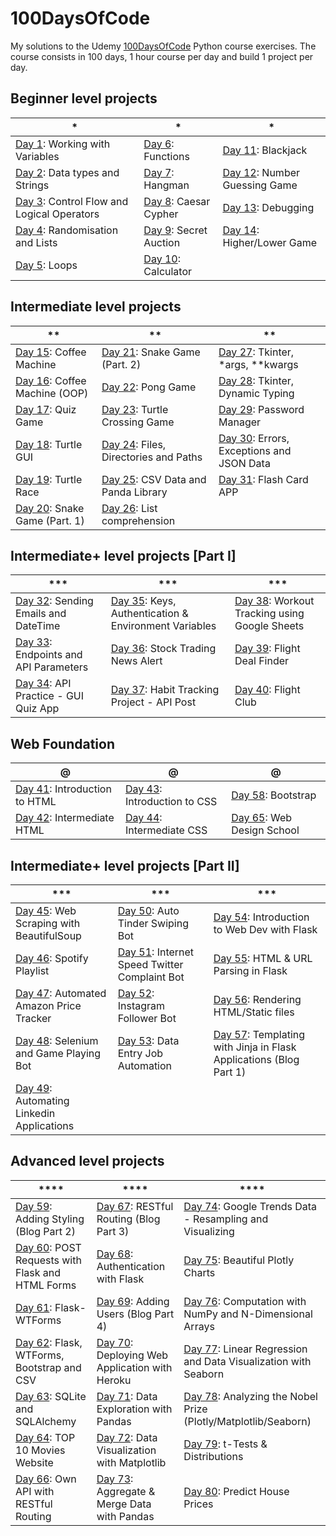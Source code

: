 # 100DaysOfCode

My solutions to the Udemy [100DaysOfCode](https://udemy.com/course/100-days-of-code) Python course exercises.
The course consists in 100 days, 1 hour course per day and build 1 project per day.

## Beginner level projects

| *                                                                                                           | *                                                                                       | *                                                                                               |
|-------------------------------------------------------------------------------------------------------------|-----------------------------------------------------------------------------------------|-------------------------------------------------------------------------------------------------|
| [Day 1](https://github.com/ypasquazzo/100DaysOfCode/tree/main/Day%201): Working with Variables              | [Day 6](https://github.com/ypasquazzo/100DaysOfCode/tree/main/Day%206): Functions       | [Day 11](https://github.com/ypasquazzo/100DaysOfCode/tree/main/Day%2011): Blackjack             |
| [Day 2](https://github.com/ypasquazzo/100DaysOfCode/tree/main/Day%202): Data types and Strings              | [Day 7](https://github.com/ypasquazzo/100DaysOfCode/tree/main/Day%207): Hangman         | [Day 12](https://github.com/ypasquazzo/100DaysOfCode/tree/main/Day%2012): Number Guessing Game  |
| [Day 3](https://github.com/ypasquazzo/100DaysOfCode/tree/main/Day%203): Control Flow and Logical Operators  | [Day 8](https://github.com/ypasquazzo/100DaysOfCode/tree/main/Day%208): Caesar Cypher   | [Day 13](https://github.com/ypasquazzo/100DaysOfCode/tree/main/Day%2013): Debugging             |
| [Day 4](https://github.com/ypasquazzo/100DaysOfCode/tree/main/Day%204): Randomisation and Lists             | [Day 9](https://github.com/ypasquazzo/100DaysOfCode/tree/main/Day%209): Secret Auction  | [Day 14](https://github.com/ypasquazzo/100DaysOfCode/tree/main/Day%2014): Higher/Lower Game     |
| [Day 5](https://github.com/ypasquazzo/100DaysOfCode/tree/main/Day%205): Loops                               | [Day 10](https://github.com/ypasquazzo/100DaysOfCode/tree/main/Day%2010): Calculator    |                                                                                                 |

## Intermediate level projects

| **                                                                                              | **                                                                                                     | **                                                                                                         |
|-------------------------------------------------------------------------------------------------|--------------------------------------------------------------------------------------------------------|------------------------------------------------------------------------------------------------------------|
| [Day 15](https://github.com/ypasquazzo/100DaysOfCode/tree/main/Day%2015): Coffee Machine        | [Day 21](https://github.com/ypasquazzo/100DaysOfCode/tree/main/Day%2021): Snake Game (Part. 2)         | [Day 27](https://github.com/ypasquazzo/100DaysOfCode/tree/main/Day%2027): Tkinter, *args, **kwargs         |
| [Day 16](https://github.com/ypasquazzo/100DaysOfCode/tree/main/Day%2016): Coffee Machine (OOP)  | [Day 22](https://github.com/ypasquazzo/100DaysOfCode/tree/main/Day%2022): Pong Game                    | [Day 28](https://github.com/ypasquazzo/100DaysOfCode/tree/main/Day%2028): Tkinter, Dynamic Typing          |
| [Day 17](https://github.com/ypasquazzo/100DaysOfCode/tree/main/Day%2017): Quiz Game             | [Day 23](https://github.com/ypasquazzo/100DaysOfCode/tree/main/Day%2023): Turtle Crossing Game         | [Day 29](https://github.com/ypasquazzo/100DaysOfCode/tree/main/Day%2029): Password Manager                 |
| [Day 18](https://github.com/ypasquazzo/100DaysOfCode/tree/main/Day%2018): Turtle GUI            | [Day 24](https://github.com/ypasquazzo/100DaysOfCode/tree/main/Day%2024): Files, Directories and Paths | [Day 30](https://github.com/ypasquazzo/100DaysOfCode/tree/main/Day%2030): Errors, Exceptions and JSON Data |
| [Day 19](https://github.com/ypasquazzo/100DaysOfCode/tree/main/Day%2019): Turtle Race           | [Day 25](https://github.com/ypasquazzo/100DaysOfCode/tree/main/Day%2025): CSV Data and Panda Library   | [Day 31](https://github.com/ypasquazzo/100DaysOfCode/tree/main/Day%2031): Flash Card APP                   |
| [Day 20](https://github.com/ypasquazzo/100DaysOfCode/tree/main/Day%2020): Snake Game (Part. 1)  | [Day 26](https://github.com/ypasquazzo/100DaysOfCode/tree/main/Day%2026): List comprehension           |                                                                                                            |

## Intermediate+ level projects [Part I]

| ***                                                                                                     | ***                                                                                                                    | ***                                                                                                            |
|---------------------------------------------------------------------------------------------------------|------------------------------------------------------------------------------------------------------------------------|----------------------------------------------------------------------------------------------------------------|
| [Day 32](https://github.com/ypasquazzo/100DaysOfCode/tree/main/Day%2032): Sending Emails and DateTime   | [Day 35](https://github.com/ypasquazzo/100DaysOfCode/tree/main/Day%2035): Keys, Authentication & Environment Variables | [Day 38](https://github.com/ypasquazzo/100DaysOfCode/tree/main/Day%2038): Workout Tracking using Google Sheets |
| [Day 33](https://github.com/ypasquazzo/100DaysOfCode/tree/main/Day%2033): Endpoints and API Parameters  | [Day 36](https://github.com/ypasquazzo/100DaysOfCode/tree/main/Day%2036): Stock Trading News Alert                     | [Day 39](https://github.com/ypasquazzo/100DaysOfCode/tree/main/Day%2039): Flight Deal Finder                   |
| [Day 34](https://github.com/ypasquazzo/100DaysOfCode/tree/main/Day%2034): API Practice - GUI Quiz App   | [Day 37](https://github.com/ypasquazzo/100DaysOfCode/tree/main/Day%2037): Habit Tracking Project - API Post            | [Day 40](https://github.com/ypasquazzo/100DaysOfCode/tree/main/Day%2040): Flight Club                          |

## Web Foundation

| @                                                                                               | @                                                                                              | @                                                                                           |
|-------------------------------------------------------------------------------------------------|------------------------------------------------------------------------------------------------|---------------------------------------------------------------------------------------------|
| [Day 41](https://github.com/ypasquazzo/100DaysOfCode/tree/main/Day%2041): Introduction to HTML  | [Day 43](https://github.com/ypasquazzo/100DaysOfCode/tree/main/Day%2043): Introduction to CSS  | [Day 58](https://github.com/ypasquazzo/100DaysOfCode/tree/main/Day%2058): Bootstrap         |
| [Day 42](https://github.com/ypasquazzo/100DaysOfCode/tree/main/Day%2042): Intermediate HTML     | [Day 44](https://github.com/ypasquazzo/100DaysOfCode/tree/main/Day%2044): Intermediate CSS     | [Day 65](https://github.com/ypasquazzo/100DaysOfCode/tree/main/Day%2065): Web Design School |

## Intermediate+ level projects [Part II]

| ***                                                                                                        | ***                                                                                                            | ***                                                                                                                                 |
|------------------------------------------------------------------------------------------------------------|----------------------------------------------------------------------------------------------------------------|-------------------------------------------------------------------------------------------------------------------------------------|
| [Day 45](https://github.com/ypasquazzo/100DaysOfCode/tree/main/Day%2045): Web Scraping with BeautifulSoup  | [Day 50](https://github.com/ypasquazzo/100DaysOfCode/tree/main/Day%2050): Auto Tinder Swiping Bot              | [Day 54](https://github.com/ypasquazzo/100DaysOfCode/tree/main/Day%2054): Introduction to Web Dev with Flask                        |
| [Day 46](https://github.com/ypasquazzo/100DaysOfCode/tree/main/Day%2046): Spotify Playlist                 | [Day 51](https://github.com/ypasquazzo/100DaysOfCode/tree/main/Day%2051): Internet Speed Twitter Complaint Bot | [Day 55](https://github.com/ypasquazzo/100DaysOfCode/tree/main/Day%2055): HTML & URL Parsing in Flask                               |
| [Day 47](https://github.com/ypasquazzo/100DaysOfCode/tree/main/Day%2047): Automated Amazon Price Tracker   | [Day 52](https://github.com/ypasquazzo/100DaysOfCode/tree/main/Day%2052): Instagram Follower Bot               | [Day 56](https://github.com/ypasquazzo/100DaysOfCode/tree/main/Day%2056): Rendering HTML/Static files                               |
| [Day 48](https://github.com/ypasquazzo/100DaysOfCode/tree/main/Day%2048): Selenium and Game Playing Bot    | [Day 53](https://github.com/ypasquazzo/100DaysOfCode/tree/main/Day%2053): Data Entry Job Automation            | [Day 57](https://github.com/ypasquazzo/100DaysOfCode/tree/main/Day%2057): Templating with Jinja in Flask Applications (Blog Part 1) |
| [Day 49](https://github.com/ypasquazzo/100DaysOfCode/tree/main/Day%2049): Automating Linkedin Applications |                                                                                                                |                                                                                                                                     |

## Advanced level projects

| ****                                                                                                              | ****                                                                                                            | ****                                                                                                                            |
|-------------------------------------------------------------------------------------------------------------------|-----------------------------------------------------------------------------------------------------------------|---------------------------------------------------------------------------------------------------------------------------------|
| [Day 59](https://github.com/ypasquazzo/100DaysOfCode/tree/main/Day%2059): Adding Styling (Blog Part 2)            | [Day 67](https://github.com/ypasquazzo/100DaysOfCode/tree/main/Day%2067): RESTful Routing (Blog Part 3)         | [Day 74](https://github.com/ypasquazzo/100DaysOfCode/tree/main/Day%2074): Google Trends Data - Resampling and Visualizing       |
| [Day 60](https://github.com/ypasquazzo/100DaysOfCode/tree/main/Day%2060): POST Requests with Flask and HTML Forms | [Day 68](https://github.com/ypasquazzo/100DaysOfCode/tree/main/Day%2068): Authentication with Flask             | [Day 75](https://github.com/ypasquazzo/100DaysOfCode/tree/main/Day%2075): Beautiful Plotly Charts                               |
| [Day 61](https://github.com/ypasquazzo/100DaysOfCode/tree/main/Day%2061): Flask-WTForms                           | [Day 69](https://github.com/ypasquazzo/100DaysOfCode/tree/main/Day%2069): Adding Users (Blog Part 4)            | [Day 76](https://github.com/ypasquazzo/100DaysOfCode/tree/main/Day%2076): Computation with NumPy and N-Dimensional Arrays       |
| [Day 62](https://github.com/ypasquazzo/100DaysOfCode/tree/main/Day%2062): Flask, WTForms, Bootstrap and CSV       | [Day 70](https://github.com/ypasquazzo/100DaysOfCode/tree/main/Day%2070): Deploying Web Application with Heroku | [Day 77](https://github.com/ypasquazzo/100DaysOfCode/tree/main/Day%2077): Linear Regression and Data Visualization with Seaborn |
| [Day 63](https://github.com/ypasquazzo/100DaysOfCode/tree/main/Day%2063): SQLite and SQLAlchemy                   | [Day 71](https://github.com/ypasquazzo/100DaysOfCode/tree/main/Day%2071): Data Exploration with Pandas          | [Day 78](https://github.com/ypasquazzo/100DaysOfCode/tree/main/Day%2078): Analyzing the Nobel Prize (Plotly/Matplotlib/Seaborn) |
| [Day 64](https://github.com/ypasquazzo/100DaysOfCode/tree/main/Day%2064): TOP 10 Movies Website                   | [Day 72](https://github.com/ypasquazzo/100DaysOfCode/tree/main/Day%2072): Data Visualization with Matplotlib    | [Day 79](https://github.com/ypasquazzo/100DaysOfCode/tree/main/Day%2079): t-Tests & Distributions                               |
| [Day 66](https://github.com/ypasquazzo/100DaysOfCode/tree/main/Day%2066): Own API with RESTful Routing            | [Day 73](https://github.com/ypasquazzo/100DaysOfCode/tree/main/Day%2073): Aggregate & Merge Data with Pandas    | [Day 80](https://github.com/ypasquazzo/100DaysOfCode/tree/main/Day%2080): Predict House Prices                                  |
